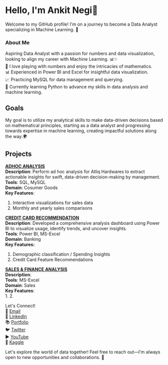 # Hello, I'm Ankit Negi👋   
Welcome to my GitHub profile! I'm on a journey to become a Data Analyst specializing in Machine Learning. 🌟  


### About Me  
Aspiring Data Analyst with a passion for numbers and data visualization, looking to align my career with Machine Learning. 📊✨  
🧮 I love playing with numbers and enjoy the intricacies of mathematics.  
📊 Experienced in Power BI and Excel for insightful data visualization.  
📈 Practicing MySQL for data management and querying.  
🌱 Currently learning Python to advance my skills in data analysis and machine learning.  

## Goals
My goal is to utilize my analytical skills to make data-driven decisions based on mathematical principles, starting as a data analyst and progressing towards expertise in machine learning, creating impactful solutions along the way.🌍    

## Projects  
**[ADHOC ANALYSIS](https://github.com/iankitnegi/SQL_AdHoc_Analysis_Project)**  
**Description**: Perform ad hoc analysis for Atliq Hardwares to extract actionable insights for swift, data-driven decision-making by management.    
**Tools**: SQL, MySQL    
**Domain**: Cosumer Goods   
**Key Features**: 
1. Interactive visualizations for sales data
2. Monthly and yearly sales comparisons   

**[CREDIT CARD RECOMMENDATION](https://github.com/iankitnegi/PowerBI_Banking_Project)**  
**Description**: Developed a comprehensive analysis dashboard using Power BI to visualize usage, identify trends, and uncover insights.  
**Tools**: Power BI, MS-Excel      
**Domain**: Banking  
**Key Features:** 
1. Demographic classification / Spending Insights
2. Credit Card Feature Recommendations

**[SALES & FINANCE ANALYSIS](https://github.com/iankitnegi/Sales-Finance-Analysis-Report)**  
**Description**:    
**Tools**: MS-Excel  
**Domain**: Sales  
**Key Features**:  
1.
2.


Let's Connect!   
📧 [Email](ankitnegi996@rocketmail.com)   
💼 [LinkedIn](https://www.linkedin.com/in/iankitnegi/)  
📚 [Portfolio](https://codebasics.io/portfolio/Ankit-Negi)  
🐦 [Twitter](https://x.com/rajputankitnegi)   
▶️ [YouTube](https://www.youtube.com/@rajputankitnegi)  
🧩 [Kaggle](https://www.kaggle.com/rajputankitnegi)  

Let's explore the world of data together! Feel free to reach out—I'm always open to new opportunities and collaborations. 🚀
